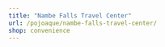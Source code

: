 ```yaml
---
title: "Nambe Falls Travel Center"
url: /pojoaque/nambe-falls-travel-center/
shop: convenience
---
```


